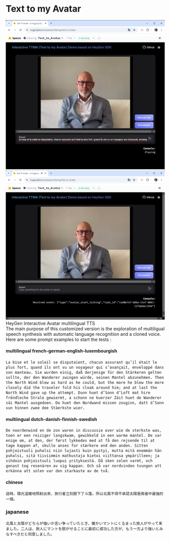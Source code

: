 # Text to my Avatar
![Text to my avatar-2](./public/ttma-2.png)    
![Text to my avatar](./public/ttma.png) 
HeyGen Interactive Avatar multilingual TTS       
The main purpose of this customized version is the exploration of multiligual speech synthesis with automatic language recognition and a cloned voice. Here are some prompt examples to start the tests :    
#### multilingual french-german-english-luxembourgish
```
La bise et le soleil se disputaient, chacun assurant qu’il était le plus fort, quand ils ont vu un voyageur qui s’avançait, enveloppé dans son manteau. Sie wurden einig, daß derjenige für den Stärkeren gelten sollte, der den Wanderer zwingen würde, seinen Mantel abzunehmen. Then the North Wind blew as hard as he could, but the more he blew the more closely did the traveler fold his cloak around him; and at last the North Wind gave up the attempt. Dunn huet d’Sonn d’Loft mat hire frëndleche Strale gewiermt, a schonn no kuerzer Zäit huet de Wanderer säi Mantel ausgedoen. Do huet den Nordwand missen zouginn, datt d’Sonn vun hinnen zwee dee Stäerkste wier.
```
#### multiingual dutch-danish-finnish-swedish
```
De noordenwind en de zon waren in discussie over wie de sterkste was, toen er een reiziger langskwam, gewikkeld in een warme mantel. De var enige om, at den, der først lykkedes med at få den rejsende til at tage kappen af, skulle anses for stærkere end den anden. Sitten pohjoistuuli puhalsi niin lujasti kuin pystyi, mutta mitä enemmän hän puhalsi, sitä tiiviimmin matkustaja kietoi viittansa ympärilleen; ja vihdoin pohjoistuuli luopui yrityksestä. Då sken solen varmt, och genast tog resenären av sig kappan. Och så var nordvinden tvungen att erkänna att solen var den starkaste av de två.
```
#### chinese
```
這時，陽光溫暖地照射出來，旅行者立刻脫下了斗篷。所以北風不得不承認太陽是兩者中最強的一個。
```
### japanese
```
北風と太陽がどちらが強いか言い争っていたとき、暖かいマントにくるまった旅人がやって来ました。二人は、旅人にマントを脱がせることに最初に成功した方が、もう一方より強いとみなすべきだと同意しました。
```
